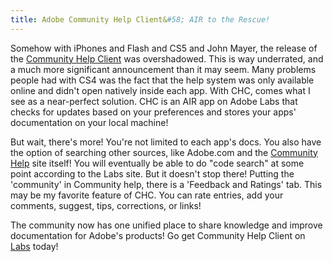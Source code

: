 ```yaml
---
title: Adobe Community Help Client&#58; AIR to the Rescue!
---
```


Somehow with iPhones and Flash and CS5 and John Mayer, the release of the <a title="Adobe Labs - Community Help Client" href="http://labs.adobe.com/technologies/communityhelp/">Community Help Client</a> was overshadowed. This is way underrated, and a much more significant announcement than it may seem. Many problems people had with CS4 was the fact that the help system was only available online and didn't open natively inside each app. With CHC, comes what I see as a near-perfect solution. CHC is an AIR app on Adobe Labs that checks for updates based on your preferences and stores your apps' documentation on your local machine!

But wait, there's more! You're not limited to each app's docs. You also have the option of searching other sources, like Adobe.com and the <a title="Adobe Community Help Search" href="http://community.adobe.com/help/search.html">Community Help</a> site itself! You will eventually be able to do "code search" at some point according to the Labs site. But it doesn't stop there! Putting the 'community' in Community help, there is a 'Feedback and Ratings' tab. This may be my favorite feature of CHC. You can rate entries, add your comments, suggest, tips, corrections, or links!

The community now has one unified place to share knowledge and improve documentation for Adobe's products! Go get Community Help Client on <a title="Adobe Labs - Community Help Client" href="http://labs.adobe.com/technologies/communityhelp/">Labs</a> today!
